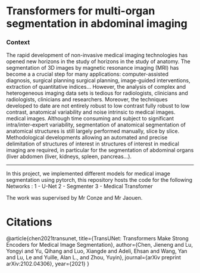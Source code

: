 # Transformers for multi-organ segmentation in abdominal imaging

### Context
The rapid development of non-invasive medical imaging technologies has opened new horizons in the study of
horizons in the study of anatomy. The segmentation of 3D images by magnetic resonance imaging (MRI) has become a
a crucial step for many applications: computer-assisted diagnosis, surgical planning
surgical planning, image-guided interventions, extraction of quantitative indices...
However, the analysis of complex and heterogeneous imaging data sets is tedious for radiologists, clinicians and
radiologists, clinicians and researchers. Moreover, the techniques developed to date are not entirely robust to low contrast
fully robust to low contrast, anatomical variability and noise intrinsic to medical images.
medical images. Although time consuming and subject to significant intra/inter-expert variability, segmentation of anatomical
segmentation of anatomical structures is still largely performed manually, slice by slice.
Methodological developments allowing an automated and precise delimitation of structures of interest in
structures of interest in medical imaging are required, in particular for the segmentation of abdominal organs (liver
abdomen (liver, kidneys, spleen, pancreas...).

----
In this project, we implemented different models for medical image segmentation using pytorch, this repository hosts the code for the following Networks :
1 - U-Net 
2 - Segmenter 
3 - Medical Transfomer


The work was supervised by Mr Conze and Mr Jaouen.




# Citations

@article{chen2021transunet,
  title={TransUNet: Transformers Make Strong Encoders for Medical Image Segmentation},
  author={Chen, Jieneng and Lu, Yongyi and Yu, Qihang and Luo, Xiangde and Adeli, Ehsan and Wang, Yan and Lu, Le and Yuille, Alan L., and Zhou, Yuyin},
  journal={arXiv preprint arXiv:2102.04306},
  year={2021}
}
